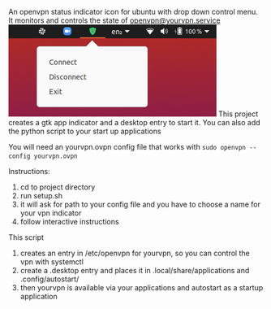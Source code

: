
An openvpn status indicator icon for ubuntu with drop down control menu.
It monitors and controls the state of openvpn@yourvpn.service
![](Screenshot.png)
This project creates a gtk app indicator and a desktop entry to start it.
You can also add the python script to your start up applications

You will need an yourvpn.ovpn config file that works with ```sudo openvpn --config yourvpn.ovpn```

Instructions:
1. cd to project directory
2. run setup.sh
3. it will ask for path to your config file and you have to choose a name for your vpn indicator
3. follow interactive instructions

This script
1. creates an entry in /etc/openvpn for yourvpn, so you can control the vpn with systemctl
2. create a .desktop entry and places it in .local/share/applications and .config/autostart/
3. then yourvpn is available via your applications and autostart as a startup application
